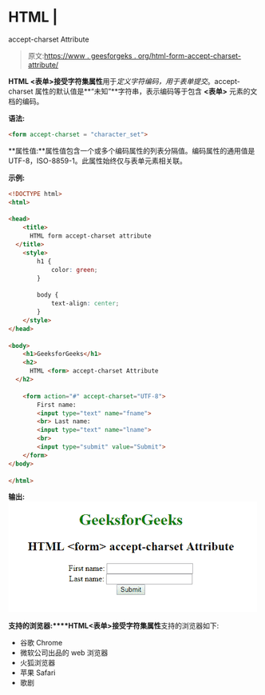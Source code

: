 # HTML |

<form>accept-charset Attribute

> 原文:[https://www . geesforgeks . org/html-form-accept-charset-attribute/](https://www.geeksforgeeks.org/html-form-accept-charset-attribute/)

**HTML <表单>接受字符集属性**用于*定义字符编码，用于表单提交*。accept-charset 属性的默认值是**“未知”**字符串，表示编码等于包含 **<表单>** 元素的文档的编码。

**语法:**

```html
<form accept-charset = "character_set">
```

**属性值:**属性值包含一个或多个编码属性的列表分隔值。编码属性的通用值是 UTF-8，ISO-8859-1。此属性始终仅与表单元素相关联。

**示例:**

```html
<!DOCTYPE html>
<html>

<head>
    <title>
      HTML form accept-charset attribute
  </title>
    <style>
        h1 {
            color: green;
        }

        body {
            text-align: center;
        }
    </style>
</head>

<body>
    <h1>GeeksforGeeks</h1>
    <h2>
      HTML <form> accept-charset Attribute
  </h2>

    <form action="#" accept-charset="UTF-8">
        First name:
        <input type="text" name="fname">
        <br> Last name:
        <input type="text" name="lname">
        <br>
        <input type="submit" value="Submit">
    </form>
</body>

</html>
```

**输出:**
![](img/067e37477f429e47eef8907f65afbd77.png)

**支持的浏览器:****HTML<表单>接受字符集属性**支持的浏览器如下:

*   谷歌 Chrome
*   微软公司出品的 web 浏览器
*   火狐浏览器
*   苹果 Safari
*   歌剧

</form>